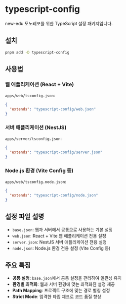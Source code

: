 # typescript-config

new-edu 모노레포를 위한 TypeScript 설정 패키지입니다.

## 설치

```bash
pnpm add -D typescript-config
```

## 사용법

### 웹 애플리케이션 (React + Vite)

`apps/web/tsconfig.json`:
```json
{
  "extends": "typescript-config/web.json"
}
```

### 서버 애플리케이션 (NestJS)

`apps/server/tsconfig.json`:
```json
{
  "extends": "typescript-config/server.json"
}
```

### Node.js 환경 (Vite Config 등)

`apps/web/tsconfig.node.json`:
```json
{
  "extends": "typescript-config/node.json"
}
```

## 설정 파일 설명

- `base.json`: 웹과 서버에서 공통으로 사용하는 기본 설정
- `web.json`: React + Vite 웹 애플리케이션 전용 설정
- `server.json`: NestJS 서버 애플리케이션 전용 설정
- `node.json`: Node.js 환경 전용 설정 (Vite Config 등)

## 주요 특징

- **공통 설정**: `base.json`에서 공통 설정을 관리하여 일관성 유지
- **환경별 최적화**: 웹과 서버 환경에 맞는 최적화된 설정 제공
- **Path Mapping**: 프로젝트 구조에 맞는 경로 별칭 설정
- **Strict Mode**: 엄격한 타입 체크로 코드 품질 향상 